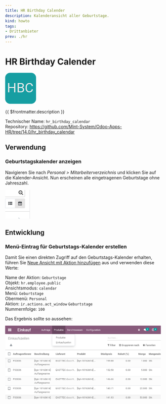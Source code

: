 ```yaml
---
title: HR Birthday Calender
description: Kalenderansicht aller Geburtstage.
kind: howto
tags:
- Drittanbieter
prev: ./hr
---
```

# HR Birthday Calender
![](attachments/icon_hr_birthday_calendar.png)

{{ $frontmatter.description }}

Technischer Name: `hr_birthday_calendar`\
Repository: <https://github.com/Mint-System/Odoo-Apps-HR/tree/14.0/hr_birthday_calendar>

## Verwendung

### Geburtstagskalender anzeigen

Navigieren Sie nach *Personal > Mitarbeiterverzeichnis* und klicken Sie auf die Kalender-Ansicht. Nun erscheinen alle eingetragenen Geburtstage ohne Jahreszahl.

![](attachments/Kalender-Symbol.png)

## Entwicklung

### Menü-Eintrag für Geburtstags-Kalender erstellen

Damit Sie einen direkten Zugriff auf den Geburtstags-Kalender erhalten, führen Sie [Neue Ansicht mit Aktion hinzufügen](Development%20Actions.md#Neue%20Ansicht%20mit%20Aktion%20hinzufügen) aus und verwenden diese Werte:

Name der Aktion: `Geburtstage`\
Objekt: `hr.employee.public`\
Ansichtsmodus: `calendar`\
Menü: `Geburtstage`\
Obermenü: `Personal`\
Aktion: `ir.actions.act_window` `Geburtstage`\
Nummernfolge: `100`

Das Ergebnis sollte so aussehen:

![](attachments/Einkauf%20Einkaufszeilen.png)